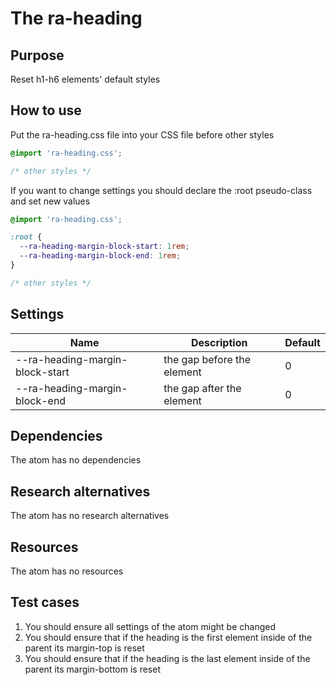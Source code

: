 # The ra-heading

## Purpose
Reset h1-h6 elements' default styles

## How to use
Put the ra-heading.css file into your CSS file before other styles

```css
@import 'ra-heading.css';

/* other styles */
```

If you want to change settings you should declare the :root pseudo-class and set new values

```css
@import 'ra-heading.css';

:root {
  --ra-heading-margin-block-start: 1rem;
  --ra-heading-margin-block-end: 1rem;
}

/* other styles */
```

## Settings
| Name | Description | Default |
| ----- | ----- | ----- |
| --ra-heading-margin-block-start | the gap before the element | 0 |
| --ra-heading-margin-block-end | the gap after the element | 0 |

## Dependencies
The atom has no dependencies

## Research alternatives
The atom has no research alternatives

## Resources
The atom has no resources

## Test cases
1. You should ensure all settings of the atom might be changed
2. You should ensure that if the heading is the first element inside of the parent its margin-top is reset
3. You should ensure that if the heading is the last element inside of the parent its margin-bottom is reset
